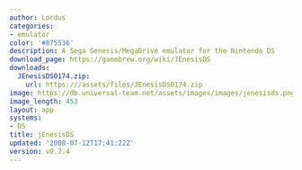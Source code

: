 ```yaml
---
author: Lordus
categories:
- emulator
color: '#875536'
description: A Sega Genesis/MegaDrive emulator for the Nintendo DS
download_page: https://gamebrew.org/wiki/JEnesisDS
downloads:
  JEnesisDS0174.zip:
    url: https:///assets/files/JEnesisDS0174.zip
image: https://db.universal-team.net/assets/images/images/jenesisds.png
image_length: 453
layout: app
systems:
- DS
title: jEnesisDS
updated: '2008-07-12T17:41:22Z'
version: v0.7.4
---
```

